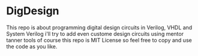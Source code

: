 # DigDesign
This repo is about programming digital design circuits in Verilog, VHDL and System Verilog
i'll try to add even custome design circuits using mentor tanner tools
of course this repo is MIT License so feel free to copy and use the code as you like.
